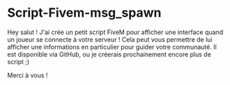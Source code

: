 # Script-Fivem-msg_spawn

Hey salut !
J'ai crée un petit script FiveM pour afficher une interface quand un joueur se connecte à votre serveur !
Cela peut vous permettre de lui afficher une informations en particulier pour guider votre communauté.
Il est disponible via GitHub, ou je créerais prochainement encore plus de script ;)

Merci à vous !
